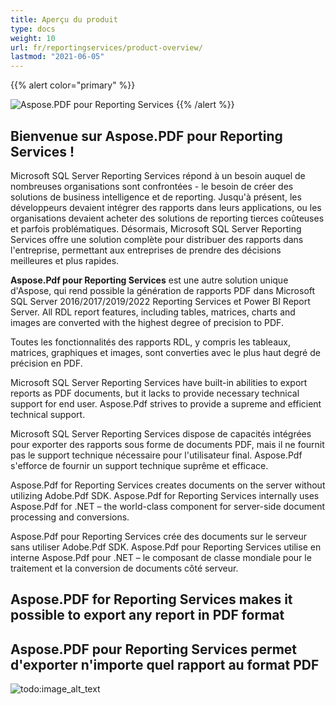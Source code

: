 ```yaml
---
title: Aperçu du produit
type: docs
weight: 10
url: fr/reportingservices/product-overview/
lastmod: "2021-06-05"
---
```


{{% alert color="primary" %}}

![Aspose.PDF pour Reporting Services](../../aspose_pdf-for-reporting-services.png)
{{% /alert %}}

## Bienvenue sur Aspose.PDF pour Reporting Services !

Microsoft SQL Server Reporting Services répond à un besoin auquel de nombreuses organisations sont confrontées - le besoin de créer des solutions de business intelligence et de reporting. Jusqu'à présent, les développeurs devaient intégrer des rapports dans leurs applications, ou les organisations devaient acheter des solutions de reporting tierces coûteuses et parfois problématiques. Désormais, Microsoft SQL Server Reporting Services offre une solution complète pour distribuer des rapports dans l'entreprise, permettant aux entreprises de prendre des décisions meilleures et plus rapides.

**Aspose.Pdf pour Reporting Services** est une autre solution unique d'Aspose, qui rend possible la génération de rapports PDF dans Microsoft SQL Server 2016/2017/2019/2022 Reporting Services et Power BI Report Server. All RDL report features, including tables, matrices, charts and images are converted with the highest degree of precision to PDF.

Toutes les fonctionnalités des rapports RDL, y compris les tableaux, matrices, graphiques et images, sont converties avec le plus haut degré de précision en PDF.

Microsoft SQL Server Reporting Services have built-in abilities to export reports as PDF documents, but it lacks to provide necessary technical support for end user. Aspose.Pdf strives to provide a supreme and efficient technical support.

Microsoft SQL Server Reporting Services dispose de capacités intégrées pour exporter des rapports sous forme de documents PDF, mais il ne fournit pas le support technique nécessaire pour l'utilisateur final. Aspose.Pdf s'efforce de fournir un support technique suprême et efficace.

Aspose.Pdf for Reporting Services creates documents on the server without utilizing Adobe.Pdf SDK. Aspose.Pdf for Reporting Services internally uses Aspose.Pdf for .NET – the world-class component for server-side document processing and conversions.

Aspose.Pdf pour Reporting Services crée des documents sur le serveur sans utiliser Adobe.Pdf SDK. Aspose.Pdf pour Reporting Services utilise en interne Aspose.Pdf pour .NET – le composant de classe mondiale pour le traitement et la conversion de documents côté serveur.

## Aspose.PDF for Reporting Services makes it possible to export any report in PDF format

## Aspose.PDF pour Reporting Services permet d'exporter n'importe quel rapport au format PDF

![todo:image_alt_text](product-overview_2.png)